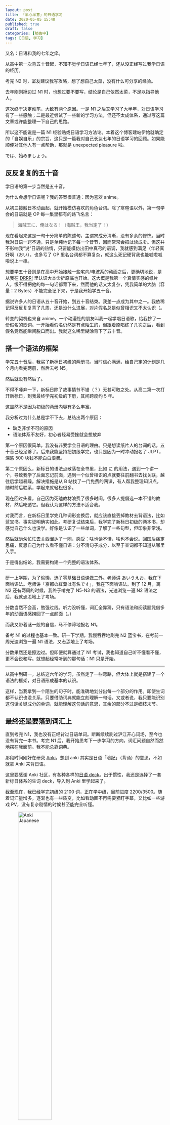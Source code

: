 ```yaml
---
layout: post
title: 「半心半意」的日语学习
date: 2020-05-05 15:40
published: true
draft: false
categories: [勉強中]
tags: [日语, 学习]
---
```


又名：日语和我的七年之痒。

<!-- more -->

从高中第一次背五十音起，不知不觉学日语已经七年了，还从没正经写过我学日语的经历。

考完 N2 时，室友建议我写攻略，想了想自己太菜，没有什么可分享的经验。

去年刚刚擦边过 N1 时，也想过要不要写，结论是自己依然太菜，不足以指导他人。

这次终于决定动笔，大致有两个原因。一是 N1 之后又学习了大半年，对日语学习有了一些感触；二是最近尝试了一些新的学习方法，但还不太成体系，通过写这篇文章或许能整理一下自己的思路。

所以这不能说是一篇 N1 经验贴或日语学习方法论。本着这个博客建站伊始就确定的「自娱自乐」的宗旨，这只是一篇我对自己长达七年的日语学习的回顾。如果能顺便对其他人有一点帮助，那就是 unexpected pleasure 啦。

では、始めましょう。

## 反反复复的五十音

学日语的第一步当然是五十音。

为什么会想学日语呢？我的答案很普通：因为喜欢 anime。

从初三接触日本动画起，就开始模仿喜欢的角色台词。除了寒暄语以外，第一句学会的日语就是 OP 每一集里都有的路飞名言：

> 海賊王に、俺はなる！（海贼王，我当定了！）

现在看起来这是一句十分简单的陈述句，主谓宾成分清晰，没有多余的修饰。当时我对日语一窍不通，只是单纯地记下每一个音节，因而常常会把は读成を。但这并不影响我“说”日语的热情，只要能模仿出田中真弓的语调，我就感到满足（年轻真好啊（おい）。也多亏了 OP 里名台词都不算复杂，就这么死记硬背我也能呱啦呱啦说上一串。

想要学五十音则是在高中开始接触一些宅向/电波系的动画之后，更确切地说，是从我在 [DRRR!](https://movie.douban.com/subject/4291876/) 里认识大本命折原临也开始。这大概是我第一个真情实感的纸片人，恨不得把他的每一句话都背下来，然而他的话又太复杂，凭我简单的大脑（容量：2 Bytes）不能完全记下来，于是我开始学五十音。

据说许多人的日语从五十音开始，到五十音结束。我差一点成为其中之一。我依稀记得反反复复背了几周，还是没什么进展，对片假名总是似曾相识又不太认识（。

转变的契机也来自 anime。一个动漫社的朋友叫我一起学唱日语歌，给我抄了一份假名的歌词。一开始看假名仍然是有点陌生的，但跟着原唱练了几次之后，看到假名竟然能瞬间脱口而出。我就这么稀里糊涂背下了五十音。

## 搭一个语法的框架

学完五十音后，我买了新标日初级的两册书。当时信心满满，给自己定的计划是几个月内看完两册，然后去考 N5。

然后就没有然后了。

不得不唾弃一下，新标日除了故事情节不错（？）无甚可取之处。从高二第一次打开新标日，到我最终学完初级的下册，其间跨度约 5 年。

这显然不是因为初级的两册内容有多么丰富。

我分析过为什么总是学不下去，总结出两个原因：

- 缺乏非学不可的原因
- 语法体系不友好，初心者轻易受挫就会想放弃

第一个原因很简单，我没有非要学会日语的理由。只是想读纸片人的台词的话，五十音已经足够了。后来我能坚持把初级学完，也只是因为一时冲动报名了 JLPT，深感 500 块钱不能白白浪费。

第二个原因么，新标日的语法点散落在全书里，比如 に 的用法，遇到一个讲一个，导致我学了后面忘记前面，遇到一个似曾相识的点就要往前翻书去找关联，越往后学越暴躁。解决措施是从 B 站找了一门免费的网课，有人帮我整理知识点，随时前后联系，学起来就轻松很多。

现在回过头看，自己因为死磕教材浪费了很多时间。很多人提倡选一本不错的教材，然后吃透它。但我认为这样的方法不适合我。

对我而言，在新标日里学完几种词形变换后，就应该直接丢掉教材去背语法，比如蓝宝书。事实证明确实如此。考研复试结束后，我学完了新标日初级的两本书，却感觉自己什么也没学。好像是认识了一些单词，了解了一些句型，但印象非常浅。

然后就匆匆忙忙去关西溜达了一圈，感受：啥也读不懂，啥也不会说。回国后痛定思痛，反思自己为什么看不懂日语：分不清句子成分，以至于查词都不知道从哪里入手。

于是得出结论，我需要构建一个完整的语法体系。

---

研一上学期，为了偷懒，选了零基础日语课做二外。老师讲 あいうえお，我在下面啃语法。老师讲「京都の紅葉は有名です」，我在下面啃语法。到了 12 月，离 N2 还有两周的时候，我终于啃完了 N5-N3 的语法，光速浏览一遍 N2 语法之后，我就忐忑地上了考场。

分数当然不会高，勉强过线。听力没听懂，词汇全靠猜，只有语法和阅读题凭借多年的动画语感捞回了一点颜面（。）

而我又带着谜一般的自信，马不停蹄地报名 N1。

备考 N1 的过程也基本一致。研一下学期，我慢吞吞地刷完 N2 蓝宝书，在考前一周光速浏览一遍 N1 语法，又忐忑地上了考场。

分数果然还是擦边过。但即便就算通过了 N1 考试，我也知道自己听不懂看不懂，更不会说和写。就想起经常听到的那句话：N1 只是开始。

---

从高中到研一，总结这六年的学习，虽然走了一些弯路，但大体上就是搭建了一个语法的框架，对日语形成基本的认识。

这样，当我拿到一个陌生的句子时，能准确地划分出每一个部分的作用。即使生词都不认识也没关系，只要借助词典就能立刻理解一句话。又或者说，我只要能识别这句话关键成分的单词，就能理解这句话的意思，其余的部分不过是细枝末节。

## 最终还是要落到词汇上

直到考完 N1，我也没有正经背过日语单词。断断续续刷过沪江开心词场，至今也没有背完一本书。考完 N1 后，我开始思考下一步学习的方向，词汇问题自然而然地摆在我面前。我不能总靠词典。

那段时间刚好在研究 [Anki](https://apps.ankiweb.net/)，想到 anki 其实是日语「暗記」（背诵）的意思，不如就拿 Anki 来背日语。

这里要感谢 Anki 社区，有各种各样的[日语 deck](https://ankiweb.net/shared/decks/japanese)。出于惯性，我还是选择了一套新标日体系的生词 deck，导入到 Anki 里学起来了。

截至现在，我已经学完初级的 2100 词，正在学中级，目前进度 2200/3500。随着词汇量增多，逐渐也有一些质变，比如看动画不再需要紧盯字幕，又比如一些游戏 PV，没有复杂剧情的时候甚至能完全听懂。

<figure>
<img src="/assets/images/2020/anki-japanese-1.jpg" alt="Anki Japanese" width="50%">
<figcaption>初级单词全部 mature</figcaption>
</figure>

<figure>
<img src="/assets/images/2020/anki-japanese-2.jpg" alt="Anki Japanese2" width="50%">
<figcaption>中级单词进度喜人</figcaption>
</figure>

词汇量增加固然可喜可贺，但刷日推和 pixiv 还是常常有看不懂的地方，所以最近在探索新的学习方法。

## 新的起点

Anki 虽好，但自从我开始社畜后就越来越少打开它了。主要原因是懒，每晚十点多下班，实在是不想再背单词，常常会自说自话：啊，那么今天就休息一次。

但语言如果不常用就会逐渐遗忘。考虑到未来移居 11 区的可能性，我需要给自己制定一个无痛学习的计划。说起来我也算是有丰富的语言学习经验：虽然几乎没特别费劲地学英语，但水平一直还不错。所以我想从英语里找到一个适合我的模式。

回顾自己从小到大学英语的过程，很重要的一点就是兴趣。读原著啦，背剧本啦（感谢[艾伦·索金](https://zh.wikipedia.org/wiki/%E8%89%BE%E5%80%AB%C2%B7%E7%B4%A2%E9%87%91)巨巨），从来不觉得累。反倒是要刻意控制时间，别让英语挤占其他科目的学习。

这么一想就很简单啦，怀疑什么也不要怀疑我对日语的兴趣。当务之急是找到感兴趣的方向，我的第一反应是读原版漫画，OP 或者死神小学生都够我看很久很久。

但漫画也有一些问题，比如用词偏口语化。而日语里（至少我目前的感觉上）口语和书面语的区别非常大。大概是多年动漫浸入式学习的原因，偏口语的文字，我只要能读出来，就能把意思猜得八九不离十。但书面语却几乎是另一个领域。

那么就从文学作品开始吧。我整理了手上现有的日语资源：

- FZ 小说，FGO 设定集，FSN 原画册，在北京；
- 渚薰设定集，在北京；
- 《[折原臨也と、夕焼けを](https://book.douban.com/subject/26385338/)》，很不幸，也在北京；
- 《[星の王子さま](https://book.douban.com/subject/4129411/)》，在家！！！我尖叫了，天知道我为什么把它带回来。
- 《[銀河鉄道の夜](https://book.douban.com/subject/1944218/)》，电子版。

じゃ決まった！就从《小王子》和《银河铁道之夜》开始。两本都算是儿童文学的范畴，用词啦句式啦也比较简单。

《银河铁道之夜》，目前进度 26%，epub 版本在 Apple Books 的显示效果很舒服 👇

<img src="/assets/images/2020/apple-books-ginga.jpg" alt="Apple Books 银河铁道之夜" width="50%">

划词搜索也很方便，唯一苦恼的是 Apple 自带词典的词条似乎不太多，不过配合 [MOJi 辞書](https://sspai.com/post/45299)也基本够用。

<img src="/assets/images/2020/moji-japanese.jpg" alt="MOJi 辞書" width="50%">

读儿童文学时仍然会遇到看不懂的句子，坚持下去的话，应该会有所进步吧？

这一阶段的日语学习暂且就这样，先试行 1~2 个月。离毕业大约也就是不到两个月，姑且把阅读日语作品作为一个 [PoC](https://en.wikipedia.org/wiki/Proof_of_concept)，两个月后再来复盘。

---

我学日语的经历大致如上。

有时候想到能考过 N1 已经比很多人强了，转头又唾弃自己菜得抠脚竟然还不学习。大多数时候三天打鱼两天晒网，考试前紧张突击一两周，平均来看，最多也只能算是「半心半意」。

但从结果出发，这样的学习方式对我来说就足够了。我既非日语专业，短期内也不需要靠日语生活，只是出于 80% 的兴趣和 20%（或许再多一点）的长久规划，而自娱自乐地学着日语。

或许也因为自己学翻译，所以很清楚任何翻译都约等于译者的理解重构和再创作。而我想要读到原汁原味的作品，就一定要学日语。

以上です。
